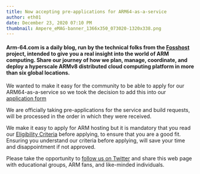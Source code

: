 ```yaml
---
title: Now accepting pre-applications for ARM64-as-a-service
author: eth01
date: December 23, 2020 07:10 PM
thumbnail: Ampere_eMAG-banner_1366x350_073020-1320x338.png
---
```


#### Arm-64.com is a daily blog, run by the technical folks from the [Fosshost](https://fosshost.org) project, intended to give you a real insight into the world of ARM computing. Share our journey of how we plan, manage, coordinate, and deploy a hyperscale ARMv8 distributed cloud computing platform in more than six global locations.

We wanted to make it easy for the community to be able to apply for our ARM64-as-a-service so we took the decision to add this into our [application form](https://fosshost.org/apply)

We are officially taking pre-applications for the service and build requests, will be processed in the order in which they were received.

We make it easy to apply for ARM hosting but it is mandatory that you read our [Eligibility Criteria](https://docs.fosshost.org/en/home/application) before applying, to ensure that you are a good fit. Ensuring you understand our criteria before applying, will save your time and disappointment if not approved.
  
Please take the opportunity to [follow us on
Twitter](https://twitter.com/fosshostorg) and share this web page with educational
groups, ARM fans, and like-minded individuals.

